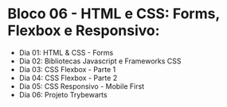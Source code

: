 # Bloco 06 - HTML e CSS: Forms, Flexbox e Responsivo:

* Dia 01: HTML & CSS - Forms
* Dia 02: Bibliotecas Javascript e Frameworks CSS
* Dia 03: CSS Flexbox - Parte 1
* Dia 04: CSS Flexbox - Parte 2
* Dia 05: CSS Responsivo - Mobile First
* Dia 06: Projeto Trybewarts
